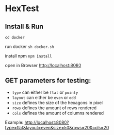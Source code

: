 # HexTest

## Install & Run

`cd docker`

run docker
`sh docker.sh`

install npm `npm install`

open in Browser [http://localhost:8080]()

## GET parameters for testing:

- `type` can either be `flat` or `pointy`
- `layout` can either be `even` or `odd`
- `size` defines the size of the hexagons in pixel
- `rows` defines the amount of rows rendered
- `cols` defines the amount of columns rendered

Example: [http://localhost:8080?type=flat&layout=even&size=50&rows=20&cols=20]() 
  